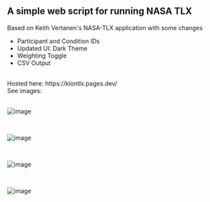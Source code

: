 <h2> A simple web script for running NASA TLX</h2>

<p>Based on Keith Vertanen's NASA-TLX application with some changes</p>
<ul>
  <li>Participant and Condition IDs</li>
  <li>Updated UI: Dark Theme</li>
  <li>Weighting Toggle</li>
  <li>CSV Output</li>
</ul>
<br />
Hosted here: https://klontlx.pages.dev/
<br />
See images:
<br /><br />

![image](https://github.com/user-attachments/assets/04299c00-2d4e-41ae-b495-787dc82cd46b)

<br />

![image](https://github.com/user-attachments/assets/45bb289b-8abe-4deb-916e-e79d5bdf29b5)

<br />

![image](https://github.com/user-attachments/assets/4c742749-6cac-4b54-8f57-a635859edb61)

<br />

![image](https://github.com/user-attachments/assets/2f623eb2-e35a-4945-8cf3-ccd54a6d9821)

